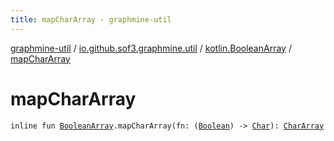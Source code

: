 ```yaml
---
title: mapCharArray - graphmine-util
---
```


[graphmine-util](../../index.html) / [io.github.sof3.graphmine.util](../index.html) / [kotlin.BooleanArray](index.html) / [mapCharArray](./map-char-array.html)

# mapCharArray

`inline fun `[`BooleanArray`](https://kotlinlang.org/api/latest/jvm/stdlib/kotlin/-boolean-array/index.html)`.mapCharArray(fn: (`[`Boolean`](https://kotlinlang.org/api/latest/jvm/stdlib/kotlin/-boolean/index.html)`) -> `[`Char`](https://kotlinlang.org/api/latest/jvm/stdlib/kotlin/-char/index.html)`): `[`CharArray`](https://kotlinlang.org/api/latest/jvm/stdlib/kotlin/-char-array/index.html)